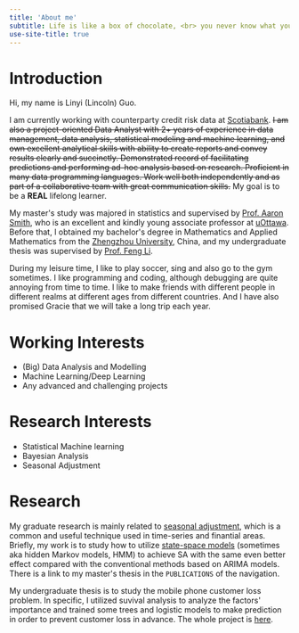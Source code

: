 ```yaml
---
title: 'About me'
subtitle: Life is like a box of chocolate, <br> you never know what you're gonna get.
use-site-title: true
---
```


# Introduction

Hi, my name is Linyi (Lincoln) Guo.

I am currently working with counterparty credit risk data at [Scotiabank](https://en.wikipedia.org/wiki/Scotiabank). ~~I am also a project-oriented Data Analyst with 2+ years of experience in data management, data analysis, statistical modeling and machine learning, and own excellent analytical skills with ability to create reports and convey results clearly and succinctly. Demonstrated record of facilitating predictions and performing ad-hoc analysis based on research. Proficient in many data programming languages. Work well both independently and as part of a collaborative team with great communication skills.~~ My goal is to be a **REAL** lifelong learner.

My master's study was majored in statistics and supervised by [Prof. Aaron Smith](http://aix1.uottawa.ca/~asmi28/), who is an excellent and kindly young associate professor at [uOttawa](https://science.uottawa.ca/mathstat/en). Before that, I obtained my bachelor's degree in Mathematics and Applied Mathematics from the [Zhengzhou University](https://en.wikipedia.org/wiki/Zhengzhou_University), China, and my undergraduate thesis was supervised by [Prof. Feng Li](http://www5.zzu.edu.cn/math/info/1054/2133.htm).

During my leisure time, I like to play soccer, sing and also go to the gym sometimes. I like programming and coding, although debugging are quite annoying from time to time. I like to make friends with different people in different realms at different ages from different countries. And I have also promised Gracie that we will take a long trip each year.

# Working Interests

* (Big) Data Analysis and Modelling
* Machine Learning/Deep Learning
* Any advanced and challenging projects

# Research Interests

* Statistical Machine learning
* Bayesian Analysis
* Seasonal Adjustment

# Research 

My graduate research is mainly related to [seasonal adjustment](https://en.wikipedia.org/wiki/Seasonal_adjustment), which is a common and useful technique used in time-series and finantial areas. Briefly, my work is to study how to utilize [state-space models](https://en.wikipedia.org/wiki/State-space_representation) (sometimes aka hidden Markov models, HMM) to achieve SA with the same even better effect compared with the conventional methods based on ARIMA models. There is a link to my master's thesis in the `PUBLICATIONS` of the navigation.

My undergraduate thesis is to study the mobile phone customer loss problem. In specific, I utilized suvival analysis to analyze the factors' importance and trained some trees and logistic models to make prediction in order to prevent customer loss in advance. The whole project is [here](https://github.com/LinyiGuo96/MyBachelorThesis).
